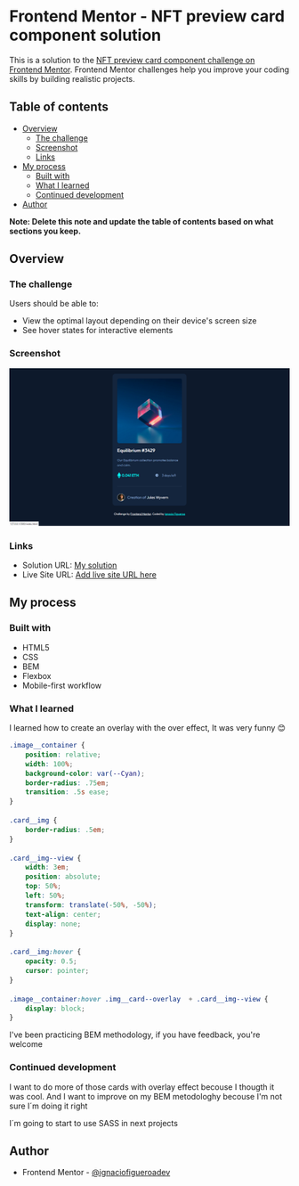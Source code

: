 # Frontend Mentor - NFT preview card component solution

This is a solution to the [NFT preview card component challenge on Frontend Mentor](https://www.frontendmentor.io/challenges/nft-preview-card-component-SbdUL_w0U). Frontend Mentor challenges help you improve your coding skills by building realistic projects. 

## Table of contents

- [Overview](#overview)
  - [The challenge](#the-challenge)
  - [Screenshot](#screenshot)
  - [Links](#links)
- [My process](#my-process)
  - [Built with](#built-with)
  - [What I learned](#what-i-learned)
  - [Continued development](#continued-development)
- [Author](#author)


**Note: Delete this note and update the table of contents based on what sections you keep.**

## Overview

### The challenge

Users should be able to:

- View the optimal layout depending on their device's screen size
- See hover states for interactive elements

### Screenshot

![NFT preview card component](/images/screenshot.png)


### Links

- Solution URL: [My solution](https://github.com/FigueroaIgnacio/NFT-Preview-Card-Component)
- Live Site URL: [Add live site URL here](https://your-live-site-url.com)

## My process

### Built with

- HTML5
- CSS 
- BEM 
- Flexbox
- Mobile-first workflow

### What I learned

I learned how to create an overlay with the over effect, It was very funny 😊

```css
.image__container {
    position: relative;
    width: 100%;
    background-color: var(--Cyan);
    border-radius: .75em;
    transition: .5s ease;
}

.card__img {
    border-radius: .5em;
}

.card__img--view {
    width: 3em;
    position: absolute;
    top: 50%;
    left: 50%;
    transform: translate(-50%, -50%);
    text-align: center;
    display: none;
}

.card__img:hover {
    opacity: 0.5;
    cursor: pointer;
}
 
.image__container:hover .img__card--overlay  + .card__img--view {
    display: block;
}    
```

I've been practicing BEM methodology, if you have feedback, you're welcome


### Continued development

I want to do more of those cards with overlay effect becouse I thougth it was cool.
And I want to improve on my BEM metodologhy becouse I'm not sure I´m doing it right

I´m going to start to use SASS in next projects 


## Author
- Frontend Mentor - [@ignaciofigueroadev](https://www.frontendmentor.io/profile/ignaciofigueroadev)
